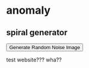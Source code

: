 <body>
  <h1>anomaly</h1>
  <h2>spiral generator</h2>
  <button onclick="generateRandomNoise()">Generate Random Noise Image</button>
  <div id="imageContainer"></div>
  <p> test website??? wha?? </p>
</body>

<script>
  document.addEventListener('DOMContentLoaded', function () {
    // Find the div with the class 'wrapper'
    var wrapperDiv = document.querySelector('.wrapper');

    // Check if the wrapperDiv is found
    if (wrapperDiv) {
        // Find and remove the header element within the wrapper
        var headerElement = wrapperDiv.querySelector('header');
        if (headerElement) {
            headerElement.remove();
        }

        // Find and remove the footer element within the wrapper
        var footerElement = wrapperDiv.querySelector('footer');
        if (footerElement) {
            footerElement.remove();
        }
    }
});
  function getDistance(x1,x2,y1,y2) {
    var a = x1 - x2;
    var b = y1 - y2;
    
    var c = Math.sqrt( a*a + b*b );
    return c;
  }

  function angle(cx, cy, ex, ey) {
    var dy = ey - cy;
    var dx = ex - cx;
    var theta = Math.atan2(dy, dx); // range (-PI, PI]
    theta *= 180 / Math.PI; // rads to degs, range (-180, 180]
    //if (theta < 0) theta = 360 + theta; // range [0, 360)
    return theta;
  }
  function lerpcolor(clr1,clr2, fac) {
    return [clr1[0]*(1-fac) + clr2[0]*fac,clr1[1]*(1-fac) + clr2[1]*fac,clr1[2]*(1-fac) + clr2[2]*fac];
  }
  function generateRandomNoise() {
  // Create a canvas element
    var canvas = document.createElement("canvas");
    canvas.width = 128;
    canvas.height = 128;
    var ctx = canvas.getContext("2d");

    var growthFactor = 0.2;
    var hueShiftFactor = -0.1;
    
    // Generate random noise
    for (var x = 0; x < 128; x++) {
      for (var y = 0; y < 128; y++) {
        var d = getDistance(x,64,y,64);
        var a = angle(x,y,64,64);

        var angleFactor = 90.0;
        
        var dist = ((d/64.0)+(a/angleFactor));
        
        var randomValue = Math.floor(Math.random() * 256);
	var i = 0;
        var v = i*growthFactor;
	var f = (dist+v);
        var f2 = (dist+v*hueShiftFactor);
        

        var clr = lerpcolor([255, 156, 175],[92, 0, 18],1-((f2+1)%1));
        ctx.fillStyle = "rgb(" + Math.floor(clr[0]) + "," + Math.floor(clr[1]) + "," + Math.floor(clr[2]) + ")";
        ctx.fillRect(x, y, 1, 1);
      }
    }
  
    // Create an image element and set its source to the canvas data URL
    var image = new Image();
    image.src = canvas.toDataURL();
  
    // Append the image to the HTML container
    var imageContainer = document.getElementById("imageContainer");
    imageContainer.innerHTML = '';
    imageContainer.appendChild(image);
  }
</script>
